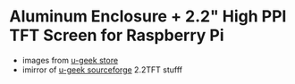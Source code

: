 # Aluminum Enclosure + 2.2" High PPI TFT Screen for Raspberry Pi

* images from [u-geek store](http://www.aliexpress.com/store/1954241)
* imirror of [u-geek sourceforge](https://sourceforge.net/projects/u-geek/files/2.2TFT/) 2.2TFT stufff
